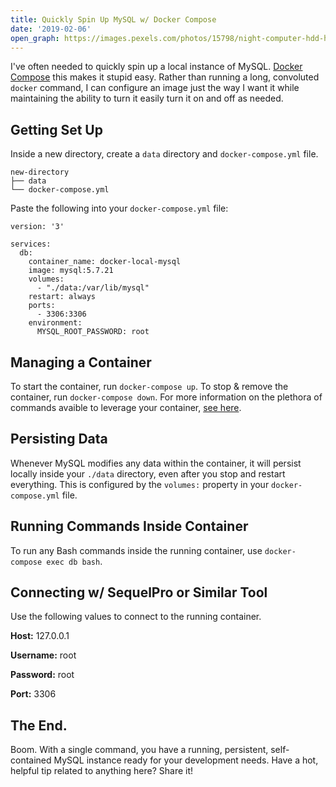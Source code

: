 ```yaml
---
title: Quickly Spin Up MySQL w/ Docker Compose
date: '2019-02-06'
open_graph: https://images.pexels.com/photos/15798/night-computer-hdd-hard-drive.jpg?auto=compress&cs=tinysrgb&dpr=2&h=750&w=1260
---
```


I've often needed to quickly spin up a local instance of MySQL. [Docker Compose](https://docs.docker.com/compose/) this makes it stupid easy. Rather than running a long, convoluted `docker` command, I can configure an image just the way I want it while maintaining the ability to turn it easily turn it on and off as needed.

## Getting Set Up

Inside a new directory, create a `data` directory and `docker-compose.yml` file.

```
new-directory
├── data
└── docker-compose.yml
```

Paste the following into your `docker-compose.yml` file:

```
version: '3'

services: 
  db:
    container_name: docker-local-mysql
    image: mysql:5.7.21
    volumes:
      - "./data:/var/lib/mysql"
    restart: always
    ports:
      - 3306:3306
    environment:
      MYSQL_ROOT_PASSWORD: root

```

## Managing a Container

To start the container, run `docker-compose up`. To stop & remove the container, run `docker-compose down`. For more information on the plethora of commands avaible to leverage your container, [see here](https://docs.docker.com/compose/reference/).

## Persisting Data

Whenever MySQL modifies any data within the container, it will persist locally inside your `./data` directory, even after you stop and restart everything. This is configured by the `volumes:` property in your `docker-compose.yml` file.

## Running Commands Inside Container

To run any Bash commands inside the running container, use `docker-compose exec db bash`.

## Connecting w/ SequelPro or Similar Tool

Use the following values to connect to the running container.

**Host:** 127.0.0.1

**Username:** root

**Password:** root

**Port:** 3306

## The End.

Boom. With a single command, you have a running, persistent, self-contained MySQL instance ready for your development needs. Have a hot, helpful tip related to anything here? Share it!
